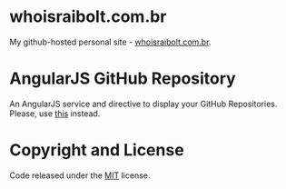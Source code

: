 # whoisraibolt.com.br

My github-hosted personal site - [whoisraibolt.com.br](https://whoisraibolt.com.br "https://whoisraibolt.com.br").

# AngularJS GitHub Repository

An AngularJS service and directive to display your GitHub Repositories. Please, use [this](https://github.com/lucasconstantino/angular-github-repo "this") instead.

# Copyright and License

Code released under the [MIT](https://github.com/whoisraibolt/whoisraibolt.github.io/blob/master/LICENSE "MIT") license.
